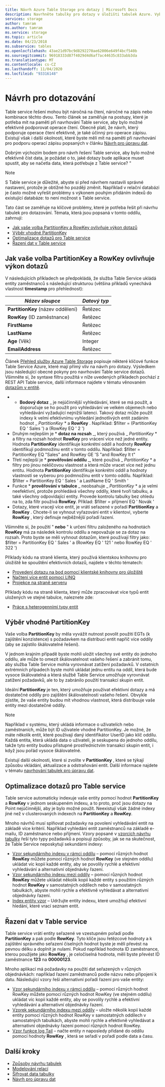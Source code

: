 ```yaml
---
title: Návrh Azure Table Storage pro dotazy | Microsoft Docs
description: Navrhněte tabulky pro dotazy v úložišti tabulek Azure. Vyberte vhodný klíč oddílu, optimalizujte dotazy a seřaďte data pro Table service.
services: storage
author: tamram
ms.author: tamram
ms.service: storage
ms.topic: article
ms.date: 04/23/2018
ms.subservice: tables
ms.openlocfilehash: 43ae21d97bc9d8292270ae62006e649f4bcf540b
ms.sourcegitcommit: 96918333d87f4029d4d6af7ac44635c833abb3da
ms.translationtype: MT
ms.contentlocale: cs-CZ
ms.lasthandoff: 11/04/2020
ms.locfileid: "93316148"
---
```

# <a name="design-for-querying"></a>Návrh pro dotazování
Table service řešení mohou být náročná na čtení, náročné na zápis nebo kombinace těchto dvou. Tento článek se zaměřuje na postupy, které je potřeba mít na paměti při navrhování Table service, aby bylo možné efektivně podporovat operace čtení. Obecně platí, že návrh, který podporuje operace čtení efektivně, je také účinný pro operace zápisu. Existují však i další okolnosti, které byste měli mít na paměti při navrhování pro podporu operací zápisu popsaných v článku [Návrh pro úpravu dat](table-storage-design-for-modification.md).

Dobrým výchozím bodem pro návrh řešení Table service, aby bylo možné efektivně číst data, je požádat o to, jaké dotazy bude aplikace muset spustit, aby se načetla data, která potřebuje z Table service? "  

> [!NOTE]
> S Table service je důležité, abyste si před návrhem nastavili správné nastavení, protože je obtížné ho později změnit. Například v relační databázi je často možné vyřešit problémy s výkonem pouhým přidáním indexů do existující databáze: to není možnost s Table service.  
> 
> 

Tato část se zaměřuje na klíčové problémy, které je potřeba řešit při návrhu tabulek pro dotazování. Témata, která jsou popsaná v tomto oddílu, zahrnují:

* [Jak vaše volba PartitionKey a RowKey ovlivňuje výkon dotazů](#how-your-choice-of-partitionkey-and-rowkey-impacts-query-performance)
* [Výběr vhodné PartitionKey](#choosing-an-appropriate-partitionkey)
* [Optimalizace dotazů pro Table service](#optimizing-queries-for-the-table-service)
* [Řazení dat v Table service](#sorting-data-in-the-table-service)

## <a name="how-your-choice-of-partitionkey-and-rowkey-impacts-query-performance"></a>Jak vaše volba PartitionKey a RowKey ovlivňuje výkon dotazů
V následujících příkladech se předpokládá, že služba Table Service ukládá entity zaměstnanců s následující strukturou (většina příkladů vynechává vlastnost **timestamp** pro přehlednost):  

| *Název sloupce* | *Datový typ* |
| --- | --- |
| **PartitionKey** (název oddělení) |Řetězec |
| **RowKey** (ID zaměstnance) |Řetězec |
| **FirstName** |Řetězec |
| **LastName** |Řetězec |
| **Age** (Věk) |Integer |
| **EmailAddress** |Řetězec |

Článek [Přehled služby Azure Table Storage](table-storage-overview.md) popisuje některé klíčové funkce Table Service Azure, které mají přímý vliv na návrh pro dotazy. Výsledkem jsou následující obecné pokyny pro navrhování Table service dotazů. Všimněte si, že syntaxe filtru použitá v níže uvedených příkladech pochází z REST API Table service, další informace najdete v tématu věnovaném [dotazům v entitě](/rest/api/storageservices/Query-Entities).  

* * **Bodový dotaz** _ je nejúčinnější vyhledávání, které se má použít, a doporučuje se ho použít pro vyhledávání ve velkém objemech nebo vyhledávání vyžadující nejnižší latenci. Takový dotaz může použít indexy k velmi efektivnímu vyhledání jednotlivých entit zadáním hodnot _ *PartitionKey* * a **RowKey** . Například: $filter = (PartitionKey EQ ' Sales ') a (RowKey EQ ' 2 ')  
* Druhým nejlepším je * **dotaz na rozsah** _, který používá _ *PartitionKey* * a filtry na rozsah hodnot **RowKey** pro vrácení více než jedné entity. Hodnota **PartitionKey** identifikuje konkrétní oddíl a hodnoty **RowKey** identifikují podmnožinu entit v tomto oddílu. Například: $filter = PartitionKey EQ "Sales" and RowKey GE 'S "and RowKey lt t"  
* Třetí nejlepší je * **prověřování oddílu** _, které používá _ *PartitionKey* * a filtry pro jinou neklíčovou vlastnost a která může vracet více než jednu entitu. Hodnota **PartitionKey** identifikuje konkrétní oddíl a hodnoty vlastností se vyberou pro podmnožinu entit v tomto oddílu. Například: $filter = PartitionKey EQ ' Sales ' a LastName EQ ' Smith '  
* Funkce * **prověřování v tabulce** _ neobsahuje _ *PartitionKey* * a je velmi neefektivní, protože prohledává všechny oddíly, které tvoří tabulku, a také všechny odpovídající entity. Provede kontrolu tabulky bez ohledu na to, zda filtr používá **RowKey**. Příklad: $filter = příjmení EQ ' Novák '  
* Dotazy, které vracejí více entit, je vrátí seřazené v pořadí **PartitionKey** a **RowKey** . Chcete-li se vyhnout vyřazování entit v klientovi, vyberte **RowKey** , který definuje nejběžnější pořadí řazení.  

Všimněte si, že použití " **nebo** " k určení filtru založeného na hodnotách **RowKey** má za následek kontrolu oddílu a nepovažuje se za dotaz na rozsah. Proto byste se měli vyhnout dotazům, které používají filtry jako: $filter = PartitionKey EQ ' Sales ' a (RowKey EQ ' 121 ' nebo RowKey EQ ' 322 ')  

Příklady kódu na straně klienta, který používá klientskou knihovnu pro úložiště ke spouštění efektivních dotazů, najdete v těchto tématech:  

* [Provedení dotazu na bod pomocí klientské knihovny pro úložiště](table-storage-design-patterns.md#executing-a-point-query-using-the-storage-client-library)
* [Načtení více entit pomocí LINQ](table-storage-design-patterns.md#retrieving-multiple-entities-using-linq)
* [Projekce na straně serveru](table-storage-design-patterns.md#server-side-projection)  

Příklady kódu na straně klienta, který může zpracovávat více typů entit uložených ve stejné tabulce, naleznete zde:  

* [Práce s heterogenními typy entit](table-storage-design-patterns.md#working-with-heterogeneous-entity-types)  

## <a name="choosing-an-appropriate-partitionkey"></a>Výběr vhodné PartitionKey
Vaše volba **PartitionKey** by měla vyvážit nutnost povolit použití EGTs (k zajištění konzistence) s požadavkem na distribuci entit napříč více oddíly (aby se zajistilo škálovatelné řešení).  

V jednom krajním případě byste mohli uložit všechny své entity do jednoho oddílu, ale může to omezit škálovatelnost vašeho řešení a zabránit tomu, aby služba Table Service mohla vyrovnávat zatížení požadavků. V ostatních extrémních případech byste mohli ukládat jednu entitu na oddíl, která bude vysoce škálovatelná a která službě Table Service umožňuje vyrovnávat zatížení požadavků, ale to by zabránilo použití transakcí skupin entit.  

Ideální **PartitionKey** je ten, který umožňuje používat efektivní dotazy a má dostatečné oddíly pro zajištění škálovatelnosti vašeho řešení. Obvykle zjistíte, že vaše entity budou mít vhodnou vlastnost, která distribuuje vaše entity mezi dostatečné oddíly.

> [!NOTE]
> Například v systému, který ukládá informace o uživatelích nebo zaměstnaních, může být ID uživatele vhodné PartitionKey. Je možné, že máte několik entit, které používají daný identifikátor UserID jako klíč oddílu. Každá entita, která ukládá data o uživateli, je seskupena do jednoho oddílu, takže tyto entity budou přístupné prostřednictvím transakcí skupin entit, i když jsou pořád vysoce škálovatelné.
> 
> 

Existují další okolnosti, které si zvolíte v **PartitionKey** , které se týkají způsobu vkládání, aktualizace a odstraňování entit. Další informace najdete v tématu [navrhování tabulek pro úpravu dat](table-storage-design-for-modification.md).  

## <a name="optimizing-queries-for-the-table-service"></a>Optimalizace dotazů pro Table service
Table service automaticky indexuje vaše entity pomocí hodnot **PartitionKey** a **RowKey** v jednom seskupeném indexu, a to proto, proč jsou dotazy na Point nejúčinnější, aby je bylo možné použít. Neexistují však žádné indexy jiné než v clusterovaných indexech na **PartitionKey** a **RowKey**.

Mnoho návrhů musí splňovat požadavky na povolení vyhledávání entit na základě více kritérií. Například vyhledání entit zaměstnanců na základě e-mailu, ID zaměstnance nebo příjmení. Vzory popsané v [vzorcích návrhu tabulky](table-storage-design-patterns.md) řeší tyto typy požadavků a popisují způsoby, jak se na skutečnost, že Table Service neposkytují sekundární indexy:  

* [Vzor sekundárního indexu v rámci oddílu](table-storage-design-patterns.md#intra-partition-secondary-index-pattern) – pomocí různých hodnot **RowKey** můžete pomocí různých hodnot **RowKey** (ve stejném oddílu) ukládat víc kopií každé entity, aby se povolily rychlé a efektivní vyhledávání a alternativní objednávky řazení.  
* [Vzor sekundárního indexu mezi oddíly](table-storage-design-patterns.md#inter-partition-secondary-index-pattern) – pomocí různých hodnot **RowKey** můžete ukládat několik kopií každé entity s použitím různých hodnot **RowKey** v samostatných oddílech nebo v samostatných tabulkách, abyste mohli rychle a efektivně vyhledávat a alternativní objednávky řazení.  
* [Index entity vzor](table-storage-design-patterns.md#index-entities-pattern) – Udržujte entity indexu, které umožňují efektivní hledání, které vrací seznam entit.  

## <a name="sorting-data-in-the-table-service"></a>Řazení dat v Table service
Table service vrátí entity seřazené ve vzestupném pořadí podle **PartitionKey** a pak podle **RowKey**. Tyto klíče jsou řetězcové hodnoty a k zajištění správného seřazení číselných hodnot byste je měli převést na pevnou délku a doplnit je nulami. Pokud například hodnota ID zaměstnance, kterou použijete jako **RowKey** , je celočíselná hodnota, měli byste převést ID zaměstnance **123** na **00000123**.  

Mnoho aplikací má požadavky na použití dat seřazených v různých objednávkách: například řazení zaměstnanců podle názvu nebo připojení k datu. Následující vzory řeší alternativní pořadí řazení pro vaše entity:  

* [Vzor sekundárního indexu v rámci oddílu](table-storage-design-patterns.md#intra-partition-secondary-index-pattern) – pomocí různých hodnot RowKey můžete pomocí různých hodnot RowKey (ve stejném oddílu) ukládat víc kopií každé entity, aby se povolily rychlé a efektivní vyhledávání a alternativní objednávky řazení.  
* [Vzorek sekundárního indexu mezi oddíly](table-storage-design-patterns.md#inter-partition-secondary-index-pattern) – uložte několik kopií každé entity pomocí různých hodnot RowKey v samostatných oddílech v samostatných tabulkách, abyste mohli rychle a efektivně vyhledávat a alternativní objednávky řazení pomocí různých hodnot RowKey.
* [Vzor funkce log Tail](table-storage-design-patterns.md#log-tail-pattern) – načte entity *n* naposledy přidané do oddílu pomocí hodnoty **RowKey** , která se seřadí v pořadí podle data a času.  

## <a name="next-steps"></a>Další kroky

- [Způsoby návrhu tabulek](table-storage-design-patterns.md)
- [Modelování relací](table-storage-design-modeling.md)
- [Šifrovat data tabulky](table-storage-design-encrypt-data.md)
- [Návrh pro úpravu dat](table-storage-design-for-modification.md)